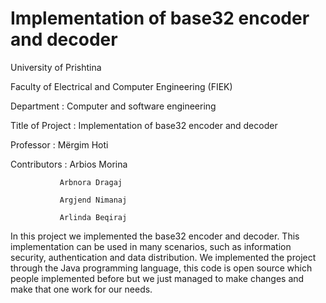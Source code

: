 # Implementation of base32 encoder and decoder
University of Prishtina 

Faculty of Electrical and Computer Engineering (FIEK) 

Department : Computer and software engineering

Title of Project : Implementation of base32 encoder and decoder

Professor : Mërgim Hoti

Contributors : Arbios Morina

               Arbnora Dragaj
               
               Argjend Nimanaj
               
               Arlinda Beqiraj
               
In this project we implemented the base32 encoder and decoder. This implementation can be used in many scenarios, such as information security, authentication and data distribution.
We implemented the project through the Java programming language, this code is open source which people implemented before but we just managed to make changes and make that one work for our needs.

